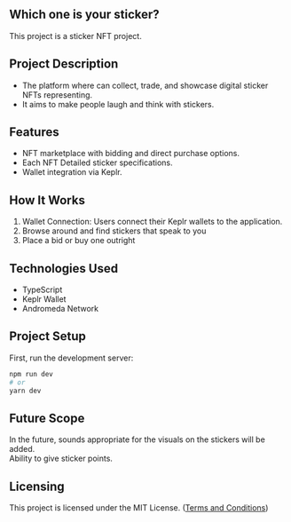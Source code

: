 ## Which one is your sticker?
This project is a sticker NFT project.

## Project Description
- The platform where  can collect, trade, and showcase digital sticker NFTs representing. 
- It aims to make people laugh and think with stickers.

## Features
- NFT marketplace with bidding and direct purchase options.
- Each NFT Detailed sticker specifications.
- Wallet integration via Keplr.
  
## How It Works
1. Wallet Connection: Users connect their Keplr wallets to the application.
2. Browse around and find stickers that speak to you
3. Place a bid or buy one outright

## Technologies Used
- TypeScript
- Keplr Wallet
- Andromeda Network
  
## Project Setup

First, run the development server:
```bash
npm run dev
# or
yarn dev
```

## Future Scope
In the future, sounds appropriate for the visuals on the stickers will be added.  
Ability to give sticker points.


## Licensing

This project is licensed under the MIT License. ([Terms and Conditions](https://github.com/andromedaprotocol/andromeda-core/blob/development/LICENSE/LICENSE.md))

